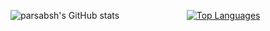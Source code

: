 <!-- Hi <img src="https://github.com/TheDudeThatCode/TheDudeThatCode/blob/master/Assets/Hi.gif" width="30px">
============================================================================================================================================== -->

<div width="100%" align="center">
<a href="http://www.github.com/parsabsh" align="left"><img align="left" src="https://github-readme-stats.vercel.app/api?username=parsabsh&show_icons=true&hide=&count_private=true&title_color=14b8a6&text_color=ffffff&icon_color=ec4899&bg_color=1c1917&hide_border=true&show_icons=true" alt="parsabsh's GitHub stats" /></a>

<a href="https://github.com/parsabsh"><img src="https://github-readme-stats.vercel.app/api/top-langs/?username=parsabsh&langs_count=10&title_color=14b8a6&text_color=ffffff&icon_color=ec4899&bg_color=1c1917&hide_border=true&locale=en&custom_title=Top%20%Languages" alt="Top Languages" /></a>
</div>

